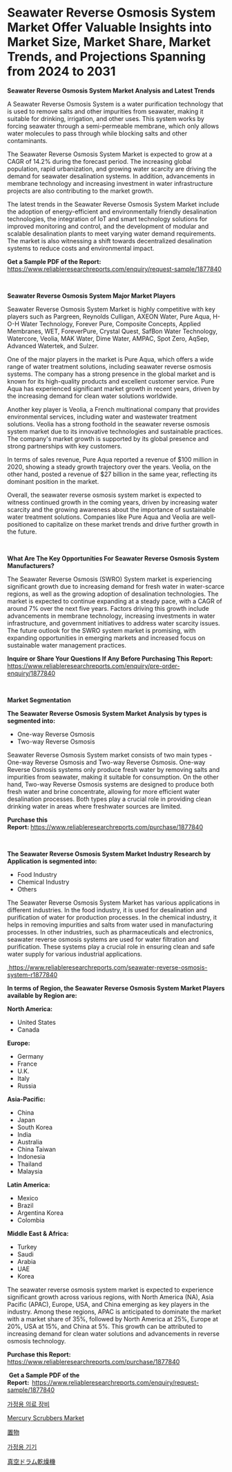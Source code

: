 <p><h1>Seawater Reverse Osmosis System Market Offer Valuable Insights into Market Size, Market Share, Market Trends, and Projections Spanning from 2024 to 2031</h1></p><p><strong>Seawater Reverse Osmosis System Market Analysis and Latest Trends</strong></p>
<p><p>A Seawater Reverse Osmosis System is a water purification technology that is used to remove salts and other impurities from seawater, making it suitable for drinking, irrigation, and other uses. This system works by forcing seawater through a semi-permeable membrane, which only allows water molecules to pass through while blocking salts and other contaminants.</p><p>The Seawater Reverse Osmosis System Market is expected to grow at a CAGR of 14.2% during the forecast period. The increasing global population, rapid urbanization, and growing water scarcity are driving the demand for seawater desalination systems. In addition, advancements in membrane technology and increasing investment in water infrastructure projects are also contributing to the market growth.</p><p>The latest trends in the Seawater Reverse Osmosis System Market include the adoption of energy-efficient and environmentally friendly desalination technologies, the integration of IoT and smart technology solutions for improved monitoring and control, and the development of modular and scalable desalination plants to meet varying water demand requirements. The market is also witnessing a shift towards decentralized desalination systems to reduce costs and environmental impact.</p></p>
<p><strong>Get a Sample PDF of the Report:&nbsp;</strong> <a href="https://www.reliableresearchreports.com/enquiry/request-sample/1877840">https://www.reliableresearchreports.com/enquiry/request-sample/1877840</a></p>
<p>&nbsp;</p>
<p><strong>Seawater Reverse Osmosis System Major Market Players</strong></p>
<p><p>Seawater Reverse Osmosis System Market is highly competitive with key players such as Pargreen, Reynolds Culligan, AXEON Water, Pure Aqua, H-O-H Water Technology, Forever Pure, Composite Concepts, Applied Membranes, WET, ForeverPure, Crystal Quest, SafBon Water Technology, Watercore, Veolia, MAK Water, Dime Water, AMPAC, Spot Zero, AqSep, Advanced Watertek, and Sulzer.</p><p>One of the major players in the market is Pure Aqua, which offers a wide range of water treatment solutions, including seawater reverse osmosis systems. The company has a strong presence in the global market and is known for its high-quality products and excellent customer service. Pure Aqua has experienced significant market growth in recent years, driven by the increasing demand for clean water solutions worldwide.</p><p>Another key player is Veolia, a French multinational company that provides environmental services, including water and wastewater treatment solutions. Veolia has a strong foothold in the seawater reverse osmosis system market due to its innovative technologies and sustainable practices. The company's market growth is supported by its global presence and strong partnerships with key customers.</p><p>In terms of sales revenue, Pure Aqua reported a revenue of $100 million in 2020, showing a steady growth trajectory over the years. Veolia, on the other hand, posted a revenue of $27 billion in the same year, reflecting its dominant position in the market.</p><p>Overall, the seawater reverse osmosis system market is expected to witness continued growth in the coming years, driven by increasing water scarcity and the growing awareness about the importance of sustainable water treatment solutions. Companies like Pure Aqua and Veolia are well-positioned to capitalize on these market trends and drive further growth in the future.</p></p>
<p>&nbsp;</p>
<p><strong>What Are The Key Opportunities For Seawater Reverse Osmosis System Manufacturers?</strong></p>
<p><p>The Seawater Reverse Osmosis (SWRO) System market is experiencing significant growth due to increasing demand for fresh water in water-scarce regions, as well as the growing adoption of desalination technologies. The market is expected to continue expanding at a steady pace, with a CAGR of around 7% over the next five years. Factors driving this growth include advancements in membrane technology, increasing investments in water infrastructure, and government initiatives to address water scarcity issues. The future outlook for the SWRO system market is promising, with expanding opportunities in emerging markets and increased focus on sustainable water management practices.</p></p>
<p><strong>Inquire or Share Your Questions If Any Before Purchasing This Report:</strong> <a href="https://www.reliableresearchreports.com/enquiry/pre-order-enquiry/1877840">https://www.reliableresearchreports.com/enquiry/pre-order-enquiry/1877840</a></p>
<p>&nbsp;</p>
<p><strong>Market Segmentation</strong></p>
<p><strong>The Seawater Reverse Osmosis System Market Analysis by types is segmented into:</strong></p>
<p><ul><li>One-way Reverse Osmosis</li><li>Two-way Reverse Osmosis</li></ul></p>
<p><p>Seawater Reverse Osmosis System market consists of two main types - One-way Reverse Osmosis and Two-way Reverse Osmosis. One-way Reverse Osmosis systems only produce fresh water by removing salts and impurities from seawater, making it suitable for consumption. On the other hand, Two-way Reverse Osmosis systems are designed to produce both fresh water and brine concentrate, allowing for more efficient water desalination processes. Both types play a crucial role in providing clean drinking water in areas where freshwater sources are limited.</p></p>
<p><strong>Purchase this Report:&nbsp;</strong><a href="https://www.reliableresearchreports.com/purchase/1877840">https://www.reliableresearchreports.com/purchase/1877840</a></p>
<p>&nbsp;</p>
<p><strong>The Seawater Reverse Osmosis System Market Industry Research by Application is segmented into:</strong></p>
<p><ul><li>Food Industry</li><li>Chemical Industry</li><li>Others</li></ul></p>
<p><p>The Seawater Reverse Osmosis System Market has various applications in different industries. In the food industry, it is used for desalination and purification of water for production processes. In the chemical industry, it helps in removing impurities and salts from water used in manufacturing processes. In other industries, such as pharmaceuticals and electronics, seawater reverse osmosis systems are used for water filtration and purification. These systems play a crucial role in ensuring clean and safe water supply for various industrial applications.</p></p>
<p><a href="https://www.reliableresearchreports.com/seawater-reverse-osmosis-system-r1877840">&nbsp;https://www.reliableresearchreports.com/seawater-reverse-osmosis-system-r1877840</a></p>
<p><strong>In terms of Region, the Seawater Reverse Osmosis System Market Players available by Region are:</strong></p>
<p>
    <p> <strong> North America: </strong>
        <ul>
            <li>United States</li>
            <li>Canada</li>
        </ul>
        </p> 
    <p> <strong> Europe: </strong>
        <ul>
            <li>Germany</li>
            <li>France</li>
            <li>U.K.</li>
            <li>Italy</li>
            <li>Russia</li>
        </ul>
        </p> 
    <p> <strong> Asia-Pacific: </strong>
        <ul>
            <li>China</li>
            <li>Japan</li>
            <li>South Korea</li>
            <li>India</li>
            <li>Australia</li>
            <li>China Taiwan</li>
            <li>Indonesia</li>
            <li>Thailand</li>
            <li>Malaysia</li>
        </ul>
        </p> 
    <p> <strong> Latin America: </strong>
        <ul>
            <li>Mexico</li>
            <li>Brazil</li>
            <li>Argentina Korea</li>
            <li>Colombia</li>
        </ul>
        </p> 
    <p> <strong> Middle East & Africa: </strong>
        <ul>
            <li>Turkey</li>
            <li>Saudi</li>
            <li>Arabia</li>
            <li>UAE</li>
            <li>Korea</li>
        </ul>
    </p>
    </p>
<p><p>The seawater reverse osmosis system market is expected to experience significant growth across various regions, with North America (NA), Asia Pacific (APAC), Europe, USA, and China emerging as key players in the industry. Among these regions, APAC is anticipated to dominate the market with a market share of 35%, followed by North America at 25%, Europe at 20%, USA at 15%, and China at 5%. This growth can be attributed to increasing demand for clean water solutions and advancements in reverse osmosis technology.</p></p>
<p><strong>Purchase this Report: </strong><a href="https://www.reliableresearchreports.com/purchase/1877840">https://www.reliableresearchreports.com/purchase/1877840</a></p>
<p>&nbsp;<strong>Get a Sample PDF of the Report:&nbsp;&nbsp;</strong><a href="https://www.reliableresearchreports.com/enquiry/request-sample/1877840">https://www.reliableresearchreports.com/enquiry/request-sample/1877840</a></p>
<p><strong></strong></p>
<p><p><a href="https://github.com/Howaoole34545/Market-Research-Report-List-1/blob/main/310878234069.md">가정용 의료 장비</a></p><p><a href="https://github.com/wwwkeltoum/Market-Research-Report-List-3/blob/main/mercury-scrubbers-market.md">Mercury Scrubbers Market</a></p><p><a href="https://medium.com/@mt14785/%E3%83%95%E3%82%A3%E3%82%AE%E3%83%A5%E3%82%A2%E5%B8%82%E5%A0%B4%E5%88%86%E6%9E%90-%E3%81%9D%E3%81%AEcagr-%E5%B8%82%E5%A0%B4%E3%82%BB%E3%82%B0%E3%83%A1%E3%83%B3%E3%83%86%E3%83%BC%E3%82%B7%E3%83%A7%E3%83%B3-%E3%81%8A%E3%82%88%E3%81%B3%E3%82%B0%E3%83%AD%E3%83%BC%E3%83%90%E3%83%AB%E7%94%A3%E6%A5%AD%E6%A6%82%E8%A6%81-6741f6c2f29f">置物</a></p><p><a href="https://github.com/sougarounis/Market-Research-Report-List-3/blob/main/504787234068.md">가정용 기기</a></p><p><a href="https://github.com/ReyesKohler20231/Market-Research-Report-List-1/blob/main/594725937995.md">真空ドラム乾燥機</a></p></p>
